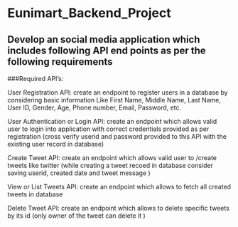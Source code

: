 # Eunimart_Backend_Project
## Develop an social media application which includes following API end points as per the following requirements

###Required API’s:

User Registration API: create an endpoint to register users in a database by considering basic information Like First Name, Middle Name, Last Name, User ID, Gender, Age, Phone number, Email, Password, etc.
                                               
User Authentication or Login API: create an endpoint which allows valid user to login into application with correct credentials provided as per registration (cross verify userid and password provided to this API with the existing user record in database)
                       
Create Tweet API: create an endpoint which allows valid user to /create tweets like twitter (while creating a tweet recoed in database consider saving userid, created date and tweet message )
 

View or List Tweets API: create an endpoint which allows to fetch all created tweets in database
 

Delete Tweet API: create an endpoint which allows to delete specific tweets by its id (only owner of the tweet can delete it )
